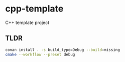 # cpp-template
C++ template project

## TLDR
```sh
conan install . -s build_type=Debug --build=missing
cmake --workflow --preset debug
```
